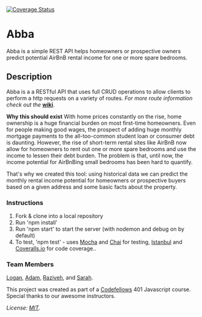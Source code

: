 [![Coverage Status](https://coveralls.io/repos/github/adamstelle/abba/badge.svg?branch=staging)](https://coveralls.io/github/adamstelle/abba?branch=staging)

# Abba
Abba is a simple REST API helps homeowners or prospective owners predict  potential AirBnB rental income for one or more spare bedrooms.

## Description
Abba is a a RESTful API that uses full CRUD operations to allow clients to perform a http requests on a variety of routes. *For more route information check out the* **[wiki](https://github.com/adamstelle/abba/wiki)**.

**Why this should exist**
With home prices constantly on the rise, home ownership is a huge financial burden on most first-time homeowners. Even for people making good wages, the prospect of adding huge monthly mortgage payments to the all-too-common  student loan or consumer debt is daunting. However, the rise of short-term rental sites like AirBnB now allow for homeowners to rent out one or more spare bedrooms and use the income to lessen their debt burden. The problem is that, until now, the income potential for AirBnBing small bedrooms has been hard to quantify.

That's why we created this tool: using historical data we can predict the monthly rental income potential for homeowners or prospective buyers based on a given address and some basic facts about the property.

### Instructions
1. Fork & clone into a local repository
2. Run 'npm install'
3. Run 'npm start' to start the server (with nodemon and debug on by default)
4. To test, 'npm test' - uses [Mocha](https://github.com/mochajs/mocha) and [Chai](https://github.com/chaijs/chai) for testing, [Istanbul](https://github.com/gotwarlost/istanbul) and [Coveralls.io](https://coveralls.io/) for code coverage..

### Team Members

[Logan](https://github.com/loganlsr),
[Adam](https://github.com/adamstelle),
[Raziyeh](https://github.com/Raziyehbazargan),
and [Sarah](https://github.com/prungy88).

This project was created as part of a [Codefellows](codefellows.com) 401 Javascript course. Special thanks to our awesome instructors.

*License: [MIT](https://opensource.org/licenses/MIT)*.
